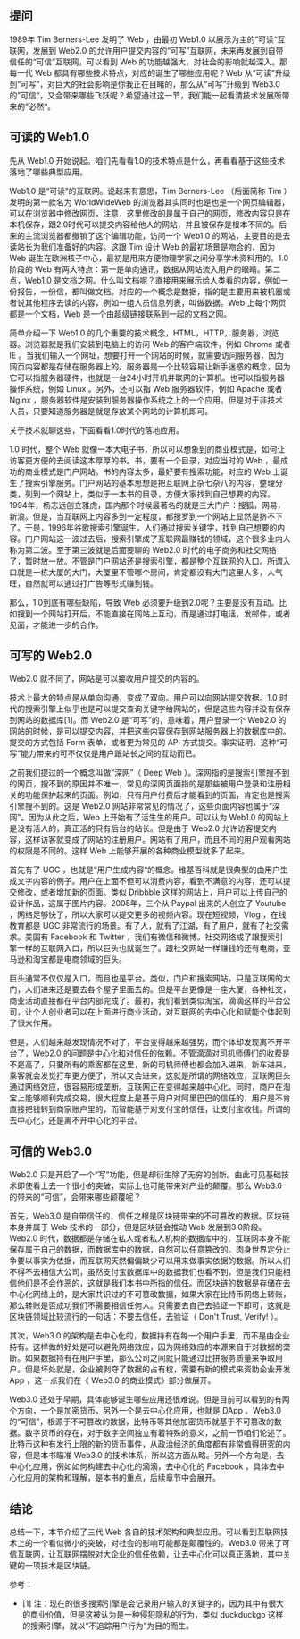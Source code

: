 ## 提问

1989年 Tim Berners-Lee 发明了 Web ，由最初 Web1.0 以展示为主的”可读“互联网，发展到 Web2.0 的允许用户提交内容的“可写”互联网，未来再发展到自带信任的“可信”互联网，可以看到 Web 的功能越强大，对社会的影响就越深入。那每一代 Web 都具有哪些技术特点，对应的诞生了哪些应用呢？Web 从“可读”升级到“可写”，对巨大的社会影响是你我正在目睹的，那么从“可写”升级到 Web3.0 的”可信“，又会带来哪些飞跃呢？希望通过这一节，我们能一起看清技术发展所带来的”必然“。

## 可读的 Web1.0

先从 Web1.0 开始说起。咱们先看看1.0的技术特点是什么，再看看基于这些技术落地了哪些典型应用。

Web1.0 是“可读”的互联网。说起来有意思，Tim Berners-Lee （后面简称 Tim ）发明的第一款名为 WorldWideWeb 的浏览器其实同时也是也是一个网页编辑器，可以在浏览器中修改网页，注意，这里修改的是属于自己的网页，修改内容只是在本机保存，跟2.0时代可以提交内容给他人的网站，并且被保存是根本不同的。后来的主流浏览器都撤销了这个编辑功能，访问一个 Web1.0 的网站，主要目的是去读站长为我们准备好的内容。这跟 Tim 设计 Web 的最初场景是吻合的，因为 Web 诞生在欧洲核子中心，最初是用来方便物理学家之间分享学术资料用的。1.0 阶段的 Web 有两大特点：第一是单向通讯，数据从网站流入用户的眼睛。第二点，Web1.0 是文档之网。什么叫文档呢？直接用来展示给人类看的内容，例如一份报告，一份信，都叫做文档。对应的一个概念是数据，指的是主要用来被机器或者说其他程序去读的内容，例如一组人员信息列表，叫做数据。Web 上每个网页都是一个文档，Web 是一个由超级链接联系到一起的文档之网。

简单介绍一下 Web1.0 的几个重要的技术概念，HTML，HTTP，服务器，浏览器。浏览器就是我们安装到电脑上的访问 Web 的客户端软件，例如 Chrome 或者 IE 。当我们输入一个网址，想要打开一个网站的时候，就需要访问服务器，因为网页内容都是存储在服务器上的。服务器是一个比较容易让新手迷惑的概念，因为它可以指服务器硬件，也就是一台24小时开机并联网的计算机。也可以指服务器操作系统，例如 Linux 。另外，还可以指 Web 服务器软件，例如 Apache 或者 Nginx ，服务器软件是安装到服务器操作系统之上的一个应用。但是对于非技术人员，只要知道服务器是就是存放某个网站的计算机即可。

关于技术就聊这些，下面看看1.0时代的落地应用。

1.0 时代，整个 Web 就像一本大电子书，所以可以想象到的商业模式是，如何让访客更方便的去阅读这本厚厚的书。书，要有一个目录，对应当时的 Web ，最成功的商业模式是门户网站。书的内容太多，最好要有搜索功能，对应的 Web 上诞生了搜索引擎服务。门户网站的基本思想是把互联网上杂七杂八的内容，整理分类，列到一个网站上，类似于一本书的目录，方便大家找到自己想要的内容。1994年，杨志远创立雅虎，国内那个时候最著名的就是三大门户：搜狐，网易，新浪。但是，当互联网上内容多到一定程度，都搜罗到一个网站上显然是挤不下了。于是，1996年谷歌搜索引擎诞生，人们通过搜索关键字，找到自己想要的内容。门户网站这一波过去后，搜索引擎成了互联网最赚钱的领域，这个很多业内人称为第二波。至于第三波就是后面要聊的 Web2.0 时代的电子商务和社交网络了，暂时放一放。不管是门户网站还是搜索引擎，都是整个互联网的入口。所谓入口就是一栋大厦的大门，大厦里不管哪个房间，肯定都没有大门这里人多，人气旺，自然就可以通过打广告等形式赚到钱。

那么，1.0到底有哪些缺陷，导致 Web 必须要升级到2.0呢？主要是没有互动。比如搜到一个网站打开后，不能直接在网站上互动，而是通过打电话，发邮件，或者见面，才能进一步的合作。

## 可写的 Web2.0

Web2.0 就不同了，网站是可以接收用户提交的内容的。

技术上最大的特点是从单向沟通，变成了双向。用户可以向网站提交数据。1.0 时代的搜索引擎上似乎也是可以提交查询关键字给网站的，但是这些内容并没有保存到网站的数据库[1]。而 Web2.0 是“可写”的，意味着，用户登录一个 Web2.0 的网站的时候，是可以提交内容，并把这些内容保存到网站服务器上的数据库中的。提交的方式包括 Form 表单，或者更为常见的 API 方式提交。事实证明，这种“可写”能力带来的可不仅仅是用户跟站长之间的互动而已。

之前我们提过的一个概念叫做“深网”（ Deep Web ）。深网指的是搜索引擎搜不到的网页，搜不到的原因并不唯一，常见的深网页面指的是那些被用户登录和注册相关的功能保护起来的页面。例如，只有用户付费后才能看到的页面，肯定也是搜索引擎搜不到的。这是 Web2.0 网站非常常见的情况了，这些页面内容也属于“深网”。因为从此之后，Web 上开始有了活生生的用户。可以认为 Web1.0 的网站上是没有活人的，真正活的只有后台的站长。但是由于 Web2.0 允许访客提交内容，这样访客就变成了网站的注册用户。网站有了用户，而且不同的用户观看网站的权限是不同的。这样 Web 上能够开展的各种商业模型就多了起来。

首先有了 UGC ，也就是”用户生成内容“的概念。维基百科就是很典型的由用户生成文字内容的例子。用户在上面不但可以消费内容，看到不满意的内容，还可以提交修改，或者增加新的页面。类似 Dribbble 这样的网站上，用户可以上传自己的设计作品，这属于图片内容。2005年，三个从 Paypal 出来的人创立了 Youtube ，网络足够快了，所以大家可以提交更多的视频内容。现在短视频，Vlog ，在线教育都是 UGC 非常流行的场景。有了人，就有了江湖，有了用户，就有了社交需求。美国有 Facebook 和 Twitter ，我们有微信和微博。社交网络成了跟搜索引擎一样的互联网入口，所以巨头也就诞生了。跟社交网站一样赚钱的还有电商，亚马逊和淘宝都是电商领域的巨头。

巨头通常不仅仅是入口，而且也是平台。类似，门户和搜索网站，只是互联网的大门，人们进来还是要去各个屋子里面去的。但是平台更像是一座大厦，各种社交，商业活动直接都在平台内部完成了。最初，我们看到类似淘宝，滴滴这样的平台公司，让个人创业者可以在上面进行商业活动，对互联网的去中心化和赋能个体起到了很大作用。

但是，人们越来越发现情况不对了，平台变得越来越强势，而个体却发现离不开平台了，Web2.0 的问题是中心化和对信任的依赖。不管滴滴对司机师傅们的收费是不是高了，只要所有的乘客都在这里，新的司机师傅也都会加入进来，新车进来，乘客就会发觉打车更方便了，所以又会进来，这就是所谓的网络效应，互联网巨头通过网络效应，很容易形成垄断。互联网正在变得越来越中心化。同时，商户在淘宝上能够顺利完成交易，很大程度上是基于用户对阿里巴巴的信任的，用户是不肯直接把钱转到商家账户里的，而智能基于对支付宝的信任，让支付宝收钱。所谓的去中心化，还是离不开中心化的平台。

## 可信的 Web3.0

Web2.0 只是开启了一个“写”功能，但是却衍生除了无穷的创新。由此可见基础技术即使看上去一个很小的突破，实际上也可能带来对产业的颠覆。那么 Web3.0 的带来的“可信”，会带来哪些颠覆呢？

首先，Web3.0 是自带信任的，信任之根是区块链带来的不可篡改的数据。区块链本身并属于 Web 技术的一部分，但是区块链会推动 Web 发展到3.0阶段。Web2.0 时代，数据都是存储在私人或者私人机构的数据库中的，互联网本身不能保存属于自己的数据，而数据库中的数据，自然可以任意篡改的。肉身世界定分止争要以事实为依据，而互联网天然偏偏缺少可以用来做事实依据的数据。所以人们不得不去相信大公司，虽然支付宝数据库中的数据我们也看不到，但是我们只能相信他们是不会作恶的，这就是我们本书中所指的信任。而区块链的数据是存储在去中心化网络上的，是大家共识过的不可篡改数据，如果大家在比特币网络上转账，那么转账是否成功我们不需要相信任何人。只需要去自己去验证一下即可，这就是区块链领域比较流行的一句话：不要去信任，去验证（ Don't Trust, Verify! ）。

其次，Web3.0 的架构是去中心化的，数据持有在每一个用户手里，而不是由企业持有。这样做的好处是可以避免网络效应，因为网络效应的本源来自于对数据的垄断。如果数据持有在用户手里，那么公司之间就只能通过比拼服务质量来争取用户。但是坏处就是，企业被剥夺了数据的占有权，需要有新的模式来资助企业开发 App ，这一点我们在《 Web3.0 的商业模式》部分做展开。

Web3.0 还处于早期，具体能够诞生哪些应用还很难说。但是目前可以看到的有两个方向，一个是加密货币，另外一个是去中心化应用，也就是 DApp 。Web3.0 的“可信”，根源于不可篡改的数据，比特币等其他加密货币就基于不可篡改的数据。数字货币的存在，对于数字空间独立有着特殊的意义，之前一节咱们论述了。比特币这种有发行上限的新的货币事件，从政治经济的角度都有非常值得研究的内容，但是本书瞄准 Web3.0 的技术体系，所以这方面从略。另外一个方向是，去中心化应用，例如如何构建去中心化的滴滴，去中心化的 Facebook ，具体去中心化应用的架构和理解，是本书的重点，后续章节中会展开。

## 结论

总结一下，本节介绍了三代 Web 各自的技术架构和典型应用。可以看到互联网技术上的一个看似微小的突破，对社会的影响可能都是颠覆性的。Web3.0 带来了可信互联网，让互联网摆脱对大企业的信任依赖，让去中心化可以真正落地，其中关键的一项技术是区块链。

参考：

- [1] 注：现在的很多搜索引擎是会记录用户输入的关键字的，因为其中有很大的商业价值，但是这被认为是一种侵犯隐私的行为，类似 duckduckgo 这样的搜索引擎，就以“不追踪用户行为”为目的而生。
